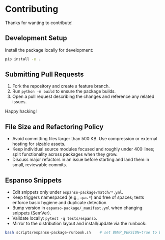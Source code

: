# Contributing

Thanks for wanting to contribute!

## Development Setup

Install the package locally for development:

```bash
pip install -e .
```

## Submitting Pull Requests

1. Fork the repository and create a feature branch.
2. Run `python -m build` to ensure the package builds.
3. Open a pull request describing the changes and reference any related issues.

Happy hacking!

## File Size and Refactoring Policy

- Avoid committing files larger than 500 KB. Use compression or external hosting for sizable assets.
- Keep individual source modules focused and roughly under 400 lines; split functionality across packages when they grow.
- Discuss major refactors in an issue before starting and land them in small, reviewable commits.

## Espanso Snippets

- Edit snippets only under `espanso-package/match/*.yml`.
- Keep triggers namespaced (e.g., `:pa.*`) and free of spaces; tests enforce basic hygiene and duplicate detection.
- Bump version in `espanso-package/_manifest.yml` when changing snippets (SemVer).
- Validate locally: `pytest -q tests/espanso`.
- Mirror to the distribution layout and install/update via the runbook:

```bash
bash scripts/espanso-package-runbook.sh    # set BUMP_VERSION=true to bump patch automatically
```
